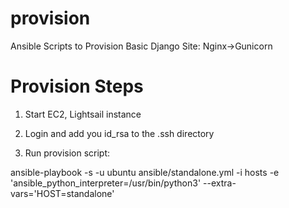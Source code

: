 # provision
Ansible Scripts to Provision Basic Django Site:  Nginx->Gunicorn

# Provision Steps

1) Start EC2, Lightsail instance

2) Login and add you id_rsa to the .ssh directory

3) Run provision script:

ansible-playbook  -s -u ubuntu ansible/standalone.yml -i hosts -e 'ansible_python_interpreter=/usr/bin/python3' --extra-vars='HOST=standalone'
